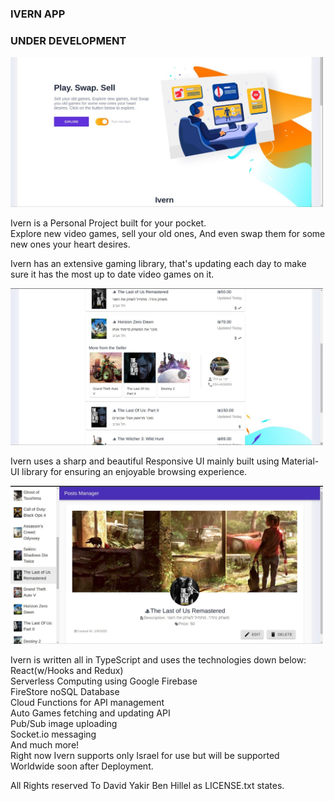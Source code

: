 ### IVERN APP

### UNDER DEVELOPMENT

<img src='./src/components/dashboard/dist/images/IMG_0003.jpg' alt='' width='500px'/>

Ivern is a Personal Project built for your pocket.<br/>
Explore new video games, sell your old ones, And even swap them for
some new ones your heart desires.

Ivern has an extensive gaming library, that's updating each day to make sure it has the most up to date video games on it.

<img src='./src/components/dashboard/dist/images/IMG_0001.jpg' alt='' width='500px'/>

Ivern uses a sharp and beautiful Responsive UI mainly built using Material-UI library
for ensuring an enjoyable browsing experience.

<img src='./src/components/dashboard/dist/images/IMG_0004.jpg' alt='' width='500px'/>

Ivern is written all in TypeScript and uses the technologies down below:<br/>
React(w/Hooks and Redux)<br/>
Serverless Computing using Google Firebase<br/>
FireStore noSQL Database<br/>
Cloud Functions for API management<br/>
Auto Games fetching and updating API<br/>
Pub/Sub image uploading<br/>
Socket.io messaging<br/>
And much more!<br/>
Right now Ivern supports only Israel for use but will be supported Worldwide soon after Deployment.<br/>

All Rights reserved To David Yakir Ben Hillel as LICENSE.txt states.

